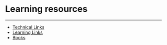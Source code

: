# Learning resources

*****

* [Technical Links](./links-technical.md)
* [Learning Links](./links-technical.md)
* [Books](./books.md)
